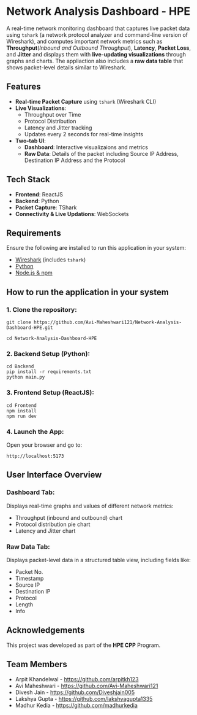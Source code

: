 ﻿# Network Analysis Dashboard - HPE

A real-time network monitoring dashboard that captures live packet data using `tshark` (a network protocol analyzer and command-line version of Wireshark), and computes important network metrics such as **Throughput**(*Inbound and Outbound Throughput*), **Latency**, **Packet Loss**, and **Jitter**  and displays them with **live-updating visualizations** through graphs and charts. The appliaction also includes a **raw data table** that shows packet-level details similar to Wireshark.

## Features

- **Real-time Packet Capture** using `tshark` (Wireshark CLI)
- **Live Visualizations**:
  - Throughput over Time
  - Protocol Distribution
  - Latency and Jitter tracking
  - Updates every 2 seconds for real-time insights
- **Two-tab UI**:
  - **Dashboard**: Interactive visualizaions and metrics
  - **Raw Data**: Details of the packet including Source IP Address, Destination IP Address and the Protocol

## Tech Stack

- **Frontend**: ReactJS
- **Backend**: Python
- **Packet Capture**: TShark 
- **Connectivity & Live Updations**: WebSockets  


## Requirements

Ensure the following are installed to run this application in your system:

- [Wireshark](https://www.wireshark.org/) (includes `tshark`)
- [Python](https://www.python.org/downloads/)
- [Node.js & npm](https://nodejs.org/)

## How to run the application in your system

### 1. Clone the repository:
```
git clone https://github.com/Avi-Maheshwari121/Network-Analysis-Dashboard-HPE.git

cd Network-Analysis-Dashboard-HPE
```

### 2. Backend Setup (Python):
```
cd Backend
pip install -r requirements.txt
python main.py
```

### 3. Frontend Setup (ReactJS):
```
cd Frontend
npm install
npm run dev
```

### 4. Launch the App:

Open your browser and go to:
```
http://localhost:5173
```

## User Interface Overview

### Dashboard Tab:
Displays real-time graphs and values of different network metrics:

- Throughput (inbound and outbound) chart<br>
- Protocol distribution pie chart<br>
- Latency and Jitter chart

### Raw Data Tab:
Displays packet-level data in a structured table view, including fields like:

- Packet No.
- Timestamp
- Source IP
- Destination IP
- Protocol
- Length
- Info

## Acknowledgements

This project was developed as part of the **HPE CPP** Program.

## Team Members

- Arpit Khandelwal - https://github.com/arpitkh123
- Avi Maheshwari - https://github.com/Avi-Maheshwari121
- Divesh Jain - https://github.com/Diveshjain005
- Lakshya Gupta - https://github.com/lakshyagupta1335
- Madhur Kedia - https://github.com/madhurkedia

